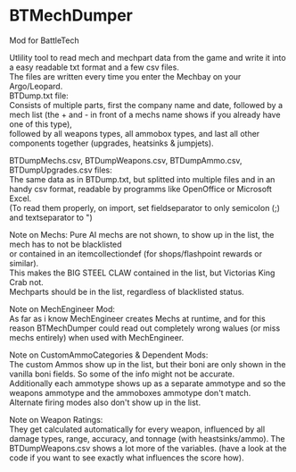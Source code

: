 # BTMechDumper

Mod for BattleTech

Utlility tool to read mech and mechpart data from the game and write it into a easy readable txt format and a few csv files.  
The files are written every time you enter the Mechbay on your Argo/Leopard.  
BTDump.txt file:  
Consists of multiple parts, first the company name and date, followed by a mech list (the + and - in front of a mechs name shows if you already have one of this type),  
followed by all weapons types, all ammobox types, and last all other components together (upgrades, heatsinks & jumpjets).  

BTDumpMechs.csv, BTDumpWeapons.csv, BTDumpAmmo.csv, BTDumpUpgrades.csv files:  
The same data as in BTDump.txt, but splitted into multiple files and in an handy csv format, readable by programms like OpenOffice or Microsoft Excel.  
(To read them properly, on import, set fieldseparator to only semicolon (;) and textseparator to ")  

Note on Mechs: Pure AI mechs are not shown, to show up in the list, the mech has to not be blacklisted  
or contained in an itemcollectiondef (for shops/flashpoint rewards or similar).  
This makes the BIG STEEL CLAW contained in the list, but Victorias King Crab not.  
Mechparts should be in the list, regardless of blacklisted status.  

Note on MechEngineer Mod:  
As far as i know MechEngineer creates Mechs at runtime, and for this reason BTMechDumper could read out completely wrong walues (or miss mechs entirely) when used with MechEngineer.  

Note on CustomAmmoCategories & Dependent Mods:  
The custom Ammos show up in the list, but their boni are only shown in the vanilla boni fields. So some of the info might not be accurate.  
Additionally each ammotype shows up as a separate ammotype and so the weapons ammotype and the ammoboxes ammotype don't match.  
Alternate firing modes also don't show up in the list.  

Note on Weapon Ratings:  
They get calculated automatically for every weapon, influenced by all damage types, range, accuracy, and tonnage (with heastsinks/ammo). The BTDumpWeapons.csv shows a lot more of the variables. (have a look at the code if you want to see exactly what influences the score how).  
